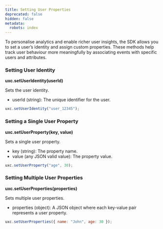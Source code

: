 ```yaml
---
title: Setting User Properties
deprecated: false
hidden: false
metadata:
  robots: index
---
```

To personalise analytics and enable richer user insights, the SDK allows you to set a user’s identity and assign custom properties. These methods help track user behaviour more meaningfully by associating events with specific users and attributes.

### Setting User Identity

**uxc.setUserIdentity(userId)**

Sets the user identity.

* userId (string): The unique identifier for the user.

```javascript
uxc.setUserIdentity("user_12345");
```

### Setting a Single User Property

**uxc.setUserProperty(key, value)**

Sets a single user property.

* key (string): The property name.
* value (any JSON valid value): The property value.

```javascript
uxc.setUserProperty("age", 30);
```

### Setting Multiple User Properties

**uxc.setUserProperties(properties)**

Sets multiple user properties.

* properties (object): A JSON object where each key-value pair represents a user property.

```javascript
uxc.setUserProperties({ name: "John", age: 30 });
```